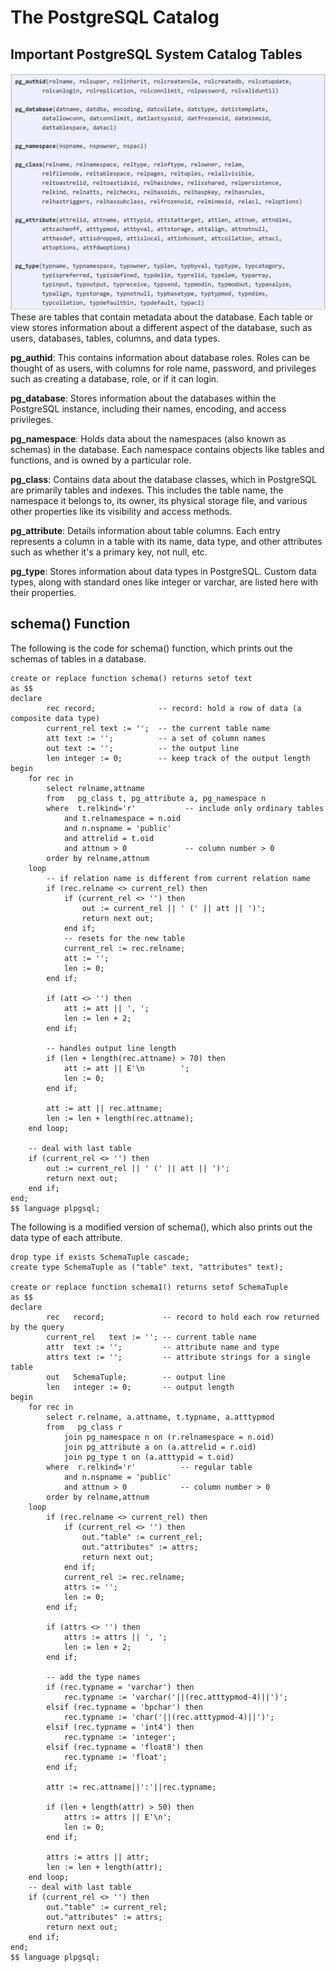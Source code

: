 # The PostgreSQL Catalog
## Important PostgreSQL System Catalog Tables
![](https://github.com/MinhoWei/database-systems/blob/main/catalog1.png)
These are tables that contain metadata about the database. Each table or view stores information about a different aspect of the database, such as users, databases, tables, columns, and data types.

**pg_authid**: This contains information about database roles. Roles can be thought of as users, with columns for role name, password, and privileges such as creating a database, role, or if it can login.

**pg_database**: Stores information about the databases within the PostgreSQL instance, including their names, encoding, and access privileges.

**pg_namespace**: Holds data about the namespaces (also known as schemas) in the database. Each namespace contains objects like tables and functions, and is owned by a particular role.

**pg_class**: Contains data about the database classes, which in PostgreSQL are primarily tables and indexes. This includes the table name, the namespace it belongs to, its owner, its physical storage file, and various other properties like its visibility and access methods.

**pg_attribute**: Details information about table columns. Each entry represents a column in a table with its name, data type, and other attributes such as whether it's a primary key, not null, etc.

**pg_type**: Stores information about data types in PostgreSQL. Custom data types, along with standard ones like integer or varchar, are listed here with their properties.

## schema() Function
The following is the code for schema() function, which prints out the schemas of tables in a database.

```
create or replace function schema() returns setof text
as $$
declare
        rec record;              -- record: hold a row of data (a composite data type)
        current_rel text := '';  -- the current table name
        att text := '';          -- a set of column names
        out text := '';          -- the output line
	    len integer := 0;        -- keep track of the output length
begin
	for rec in
		select relname,attname
		from   pg_class t, pg_attribute a, pg_namespace n
		where  t.relkind='r'           -- include only ordinary tables
			and t.relnamespace = n.oid
			and n.nspname = 'public'
			and attrelid = t.oid
			and attnum > 0             -- column number > 0
		order by relname,attnum
	loop
	    -- if relation name is different from current relation name
		if (rec.relname <> current_rel) then
			if (current_rel <> '') then
				out := current_rel || ' (' || att || ')';
				return next out;
			end if;
			-- resets for the new table
			current_rel := rec.relname;
			att := '';
			len := 0;
		end if;

		if (att <> '') then
			att := att || ', ';
			len := len + 2;
		end if;
        
		-- handles output line length
		if (len + length(rec.attname) > 70) then
			att := att || E'\n        ';
			len := 0;
		end if;

		att := att || rec.attname;
		len := len + length(rec.attname);
	end loop;

	-- deal with last table
	if (current_rel <> '') then
		out := current_rel || ' (' || att || ')';
		return next out;
	end if;
end;
$$ language plpgsql;
```

The following is a modified version of schema(), which also prints out the data type of each attribute.

```
drop type if exists SchemaTuple cascade;
create type SchemaTuple as ("table" text, "attributes" text);

create or replace function schema1() returns setof SchemaTuple
as $$
declare
        rec   record;             -- record to hold each row returned by the query
        current_rel   text := ''; -- current table name
	    attr  text := '';         -- attribute name and type 
        attrs text := '';         -- attribute strings for a single table
        out   SchemaTuple;        -- output line
	    len   integer := 0;       -- output length
begin
	for rec in
		select r.relname, a.attname, t.typname, a.atttypmod
		from   pg_class r
			join pg_namespace n on (r.relnamespace = n.oid)
			join pg_attribute a on (a.attrelid = r.oid)
			join pg_type t on (a.atttypid = t.oid)
		where  r.relkind='r'          -- regular table
			and n.nspname = 'public'
			and attnum > 0            -- column number > 0
		order by relname,attnum
	loop
		if (rec.relname <> current_rel) then
			if (current_rel <> '') then
				out."table" := current_rel;
				out."attributes" := attrs;
				return next out;
			end if;
			current_rel := rec.relname;
			attrs := '';
			len := 0;
		end if;

		if (attrs <> '') then
			attrs := attrs || ', ';
			len := len + 2;
		end if;

        -- add the type names
		if (rec.typname = 'varchar') then
			rec.typname := 'varchar('||(rec.atttypmod-4)||')';
		elsif (rec.typname = 'bpchar') then
			rec.typname := 'char('||(rec.atttypmod-4)||')';
		elsif (rec.typname = 'int4') then
			rec.typname := 'integer';
		elsif (rec.typname = 'float8') then
			rec.typname := 'float';
		end if;

		attr := rec.attname||':'||rec.typname;

		if (len + length(attr) > 50) then
			attrs := attrs || E'\n';
			len := 0;
		end if;

		attrs := attrs || attr;
		len := len + length(attr);
	end loop;
	-- deal with last table
	if (current_rel <> '') then
		out."table" := current_rel;
		out."attributes" := attrs;
		return next out;
	end if;
end;
$$ language plpgsql;
```
